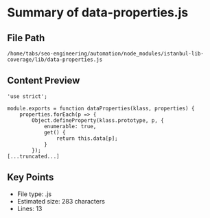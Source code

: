 # Summary of data-properties.js
  
## File Path
`/home/tabs/seo-engineering/automation/node_modules/istanbul-lib-coverage/lib/data-properties.js`

## Content Preview
```
'use strict';

module.exports = function dataProperties(klass, properties) {
    properties.forEach(p => {
        Object.defineProperty(klass.prototype, p, {
            enumerable: true,
            get() {
                return this.data[p];
            }
        });
[...truncated...]
```

## Key Points
- File type: .js
- Estimated size: 283 characters
- Lines: 13
